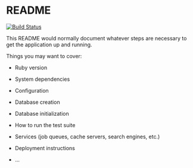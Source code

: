 # README
[![Build Status](https://travis-ci.org/choosen/squash-deal.svg?branch=master)](https://travis-ci.org/choosen/squash-deal)

This README would normally document whatever steps are necessary to get the
application up and running.

Things you may want to cover:

* Ruby version

* System dependencies

* Configuration

* Database creation

* Database initialization

* How to run the test suite

* Services (job queues, cache servers, search engines, etc.)

* Deployment instructions

* ...
